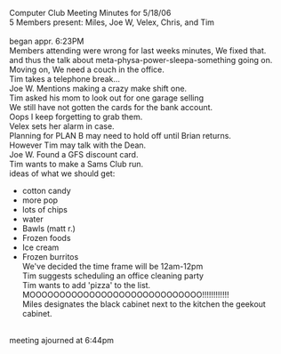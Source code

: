 Computer Club Meeting Minutes for 5/18/06<br>
5 Members present: Miles, Joe W, Velex, Chris, and Tim<br>
<br>
began appr. 6:23PM<br>
Members attending were wrong for last weeks minutes, We fixed that.<br>
and thus the talk about meta-physa-power-sleepa-something going on.<br>
Moving on, We need a couch in the office.<br>
Tim takes a telephone break...<br>
Joe W. Mentions making a crazy make shift one.<br>
Tim asked his mom to look out for one garage selling<br>
We still have not gotten the cards for the bank account.<br>
Oops I keep forgetting to grab them.<br>
Velex sets her alarm in case.<br>
Planning for PLAN B may need to hold off until Brian returns.<br>
However Tim may talk with the Dean.<br>
Joe W. Found a GFS discount card.<br>
Tim wants to make a Sams Club run.<br>
ideas of what we should get:<br>
- cotton candy<br>
- more pop<br>
- lots of chips<br>
- water<br>
- Bawls (matt r.)<br>
- Frozen foods<br>
 - Ice cream<br>
 - Frozen burritos<br>
We've decided the time frame will be 12am-12pm<br>
Tim suggests scheduling an office cleaning party<br>
Tim wants to add 'pizza' to the list.<br>
MOOOOOOOOOOOOOOOOOOOOOOOOOOOOO!!!!!!!!!!!!<br>
Miles designates the black cabinet next to the kitchen the geekout cabinet.<br>
<br>
meeting ajourned at 6:44pm<br>
<br>
